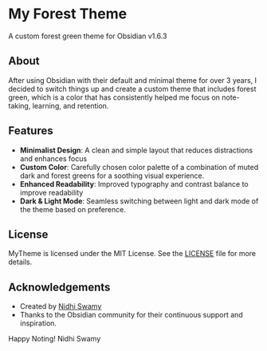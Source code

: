 # My Forest Theme
A custom forest green theme for Obsidian v1.6.3

## About
After using Obsidian with their default and minimal theme for over 3 years, I decided to switch things up and create a custom theme that includes forest green, which is a color that has consistently helped me focus on note-taking, learning, and retention. 

## Features
- **Minimalist Design**: A clean and simple layout that reduces distractions and enhances focus
- **Custom Color**: Carefully chosen color palette of a combination of muted dark and forest greens for a soothing visual experience.
- **Enhanced Readability**: Improved typography and contrast balance to improve readability
- **Dark & Light Mode**: Seamless switching between light and dark mode of the theme based on preference.

## License

MyTheme is licensed under the MIT License. See the [LICENSE](LICENSE) file for more details.

## Acknowledgements

- Created by [Nidhi Swamy](https://www.nidhiswamy.com)
- Thanks to the Obsidian community for their continuous support and inspiration.

Happy Noting!
Nidhi Swamy
